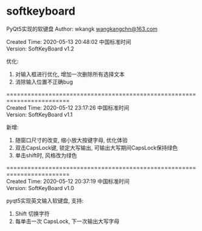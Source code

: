# softkeyboard
PyQt5实现的软键盘
Author: wkangk <wangkangchn@163.com>  

Created Time: 2020-05-13 20:48:02 中国标准时间  
Version: SoftKeyBoard v1.2

优化:
1. 对输入框进行优化, 增加一次删除所有选择文本
2. 消除输入位置不正确bug

========================================================================  
Created Time: 2020-05-12 23:17:26 中国标准时间  
Version: SoftKeyBoard v1.1  

新增:
1. 随窗口尺寸的改变, 缩小放大按键字母, 优化体验
2. 双击CapsLock键, 锁定大写输出, 可输出大写期间CapsLock保持绿色
3. 单击shift时, 风格改为绿色

========================================================================  
Created Time: 2020-05-12 20:37:19 中国标准时间  
Version: SoftKeyBoard v1.0  

pyqt5实现英文输入软键盘, 支持:
1. Shift 切换字符
2. 每单击一次 CapsLock, 下一次输出大写字母
